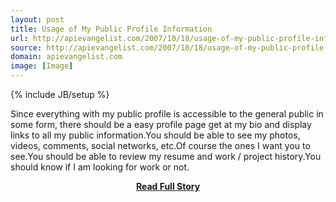 ```yaml
---
layout: post
title: Usage of My Public Profile Information
url: http://apievangelist.com/2007/10/18/usage-of-my-public-profile-information/
source: http://apievangelist.com/2007/10/18/usage-of-my-public-profile-information/
domain: apievangelist.com
image: [Image]
---
```

{% include JB/setup %}<p>Since everything with my public profile is accessible to the general public in some form, there should be a easy profile page get at my bio and display links to all my public information.You should be able to see my photos, videos, comments, social networks, etc.Of course the ones I want you to see.You should be able to review my resume and work / project history.You should know if I am looking for work or not.</p>
<center><p><a href="http://apievangelist.com/2007/10/18/usage-of-my-public-profile-information/" style='padding:25px; font-sze:18px; font-weight: bold;'>Read Full Story</a></p></center>
